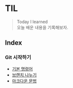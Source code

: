 # TIL

> Today I learned  
오늘 배운 내용을 기록해보자.

## Index

### Git 시작하기
- [기본 명령어](https://github.com/luenarstery04/TIL/blob/master/Git/basic-command.md)
- [브랜치 나누기](https://github.com/luenarstery04/TIL/blob/master/Git/branch-command.md)
- [마크다운 문법](https://github.com/luenarstery04/TIL/blob/master/Git/markdown.md)